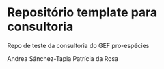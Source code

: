 # Repositório template para consultoria

Repo de teste da consultoria do GEF pro-espécies



Andrea Sánchez-Tapia
Patrícia da Rosa
